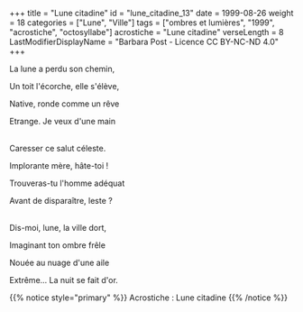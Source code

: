 +++
title = "Lune citadine"
id = "lune_citadine_13"
date = 1999-08-26
weight = 18
categories = ["Lune", "Ville"]
tags = ["ombres et lumières", "1999", "acrostiche", "octosyllabe"]
acrostiche = "Lune citadine"
verseLength = 8
LastModifierDisplayName = "Barbara Post - Licence CC BY-NC-ND 4.0"
+++

La lune a perdu son chemin,

Un toit l'écorche, elle s'élève,

Native, ronde comme un rêve

Etrange. Je veux d'une main

 \
Caresser ce salut céleste.

Implorante mère, hâte-toi !

Trouveras-tu l'homme adéquat

Avant de disparaître, leste ?

 \
Dis-moi, lune, la ville dort,

Imaginant ton ombre frêle

Nouée au nuage d'une aile

Extrême... La nuit se fait d'or.

{{% notice style="primary" %}}
Acrostiche : Lune citadine
{{% /notice %}}

